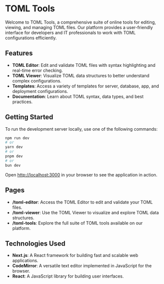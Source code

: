 # TOML Tools

Welcome to TOML Tools, a comprehensive suite of online tools for editing, viewing, and managing TOML files. Our platform provides a user-friendly interface for developers and IT professionals to work with TOML configurations efficiently.

## Features

- **TOML Editor**: Edit and validate TOML files with syntax highlighting and real-time error checking.
- **TOML Viewer**: Visualize TOML data structures to better understand complex configurations.
- **Templates**: Access a variety of templates for server, database, app, and deployment configurations.
- **Documentation**: Learn about TOML syntax, data types, and best practices.

## Getting Started

To run the development server locally, use one of the following commands:

```bash
npm run dev
# or
yarn dev
# or
pnpm dev
# or
bun dev
```

Open [http://localhost:3000](http://localhost:3000) in your browser to see the application in action.

## Pages

- **/toml-editor**: Access the TOML Editor to edit and validate your TOML files.
- **/toml-viewer**: Use the TOML Viewer to visualize and explore TOML data structures.
- **/toml-tools**: Explore the full suite of TOML tools available on our platform.

## Technologies Used

- **Next.js**: A React framework for building fast and scalable web applications.
- **CodeMirror**: A versatile text editor implemented in JavaScript for the browser.
- **React**: A JavaScript library for building user interfaces.

